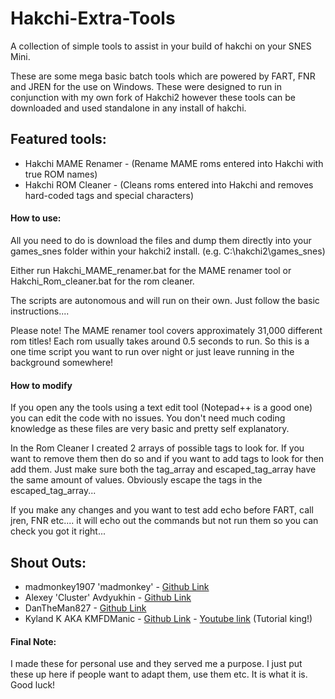 # Hakchi-Extra-Tools
A collection of simple tools to assist in your build of hakchi on your SNES Mini.

These are some mega basic batch tools which are powered by FART, FNR and JREN for the use on Windows. These were designed to run in conjunction with my own fork of Hakchi2 however these tools can be downloaded and used standalone in any install of hakchi.

## Featured tools:

  - Hakchi MAME Renamer - (Rename MAME roms entered into Hakchi with true ROM names)
  - Hakchi ROM Cleaner - (Cleans roms entered into Hakchi and removes hard-coded tags and special characters)

#### How to use:

All you need to do is download the files and dump them directly into your games_snes folder within your hakchi2 install.
(e.g. C:\hakchi2\games_snes)

Either run Hakchi_MAME_renamer.bat for the MAME renamer tool or Hakchi_Rom_cleaner.bat for the rom cleaner.

The scripts are autonomous and will run on their own. Just follow the basic instructions....

Please note! The MAME renamer tool covers approximately 31,000 different rom titles! Each rom usually takes around 0.5 seconds to run. So this is a one time script you want to run over night or just leave running in the background somewhere!

#### How to modify

If you open any the tools using a text edit tool (Notepad++ is a good one) you can edit the code with no issues. You don't need much coding knowledge as these files are very basic and pretty self explanatory.

In the Rom Cleaner I created 2 arrays of possible tags to look for. If you want to remove them then do so and if you want to add tags to look for then add them. Just make sure both the tag_array and escaped_tag_array have the same amount of values. Obviously escape the tags in the escaped_tag_array...

If you make any changes and you want to test add echo before FART, call jren, FNR etc.... it will echo out the commands but not run them so you can check you got it right...

## Shout Outs:
 - madmonkey1907 'madmonkey' - [Github Link](https://github.com/madmonkey1907)
 - Alexey 'Cluster' Avdyukhin - [Github Link](https://github.com/ClusterM)
 - DanTheMan827 - [Github Link](https://github.com/DanTheMan827)
 - Kyland K AKA KMFDManic - [Github Link](https://github.com/KMFDManic) - [Youtube link](https://www.youtube.com/channel/UCoRrbw6gyi4KRPGUNnVVjMQ) (Tutorial king!)

#### Final Note:
I made these for personal use and they served me a purpose. I just put these up here if people want to adapt them, use them etc. It is what it is. Good luck!
